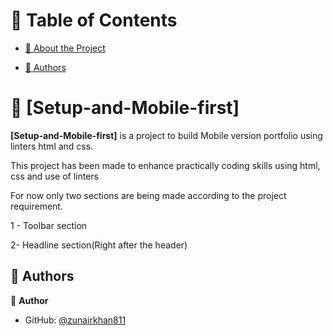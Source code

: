 

<!-- TABLE OF CONTENTS -->

# 📗 Table of Contents

- [📖 About the Project](#about-project)
 
- [👥 Authors](#authors)


<!-- PROJECT DESCRIPTION -->

# 📖 [Setup-and-Mobile-first] <a name="about-project"></a>



**[Setup-and-Mobile-first]** is a project to build Mobile version portfolio using linters html and css.

This project has been made to enhance practically coding skills using html, css and use of linters

For now only two sections are being made according to the project requirement.

1 - Toolbar section

2-  Headline section(Right after the header)





<!-- AUTHORS -->

## 👥 Authors <a name="authors"></a>



👤 **Author**

- GitHub: [@zunairkhan811](https://github.com/zunairkhan811)
